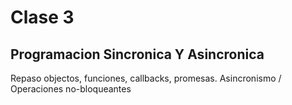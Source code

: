 # Clase 3

## Programacion Sincronica Y Asincronica

Repaso objectos, funciones, callbacks, promesas.
Asincronismo / Operaciones no-bloqueantes

